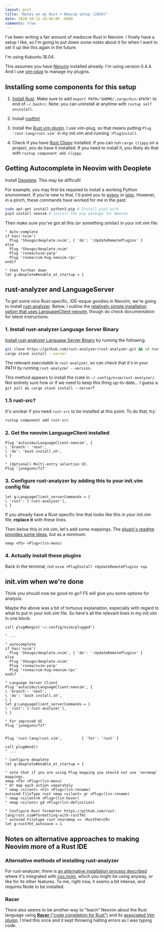 ```yaml
---
layout: post
title: "Notes on my Rust + Neovim setup (2020)"
date: 2020-10-11 14:46:00 -0400
comments: true
---
```


I've been writing a fair amount of mediocre Rust in Neovim. I finally have a setup I like, so I'm going to put down some notes about it for when I want to set it up like this again in the future. 

I'm using Kubuntu 18.04.

This assumes you have [Neovim](https://github.com/neovim/neovim/wiki/Installing-Neovim) installed already. I'm using version 0.4.4. And I use [vim-plug](https://github.com/junegunn/vim-plug) to manage my plugins.

## Installing some components for this setup

1. [Install Rust](https://www.rust-lang.org/en-US/install.html). Make sure to add `export PATH="$HOME/.cargo/bin:$PATH"` to end of `~/.bashrc`. Note: you can uninstall at anytime with `rustup self uninstall`.

2. Install [rustfmt](https://github.com/rust-lang-nursery/rustfmt) 

3. Install the [Rust.vim plugin](https://github.com/rust-lang/rust.vim#formatting-with-rustfmt). I use vim-plug, so that means putting `Plug 'rust-lang/rust.vim'` in my init.vim and running `:PlugInstall`.

4. Check if you have [Rust Clippy](https://github.com/rust-lang-nursery/rust-clippy#usage) installed. If you can run `cargo clippy` on a project, you do have it installed. If you need to install it, you likely do that with `rustup component add clippy`.

## Getting Autocomplete in Neovim with Deoplete 

Install [Deoplete](https://github.com/Shougo/deoplete.nvim#install). This may be difficult! 

For example, you may first be required to install a working Python environment. If you're new to that, I'd point you to [pyenv](https://github.com/pyenv/pyenv-installer) or [pipx](https://pypi.org/project/pipx/). However, in a pinch, these commands have worked for me in the past: 

```bash
sudo apt-get install python3-pip # Install pip3 with 
pip3 install neovim # install the pip package for Neovim
```

Then make sure you've got all this (or something similar) in your init.vim file:

```vim
" Auto-complete
if has('nvim')
  Plug 'Shougo/deoplete.nvim', { 'do': ':UpdateRemotePlugins' }
else
  Plug 'Shougo/deoplete.nvim'
  Plug 'roxma/nvim-yarp'
  Plug 'roxma/vim-hug-neovim-rpc'
endif

" then further down
let g:deoplete#enable_at_startup = 1
```

## rust-analyzer and LanguageServer

To get some nice Rust-specific, IDE-esque goodies in Neovim, we're going to install [rust-analyzer](https://rust-analyzer.github.io/manual.html). Below, I outline the [relatively simple installation option that uses LanguageClient-neovim](https://rust-analyzer.github.io/manual.html#languageclient-neovim), though do check documentation for latest instructions.

### 1. Install rust-analyzer Language Server Binary

[Install rust-analyzer Language Server Binary](https://rust-analyzer.github.io/manual.html#rust-analyzer-language-server-binary) by running the following:

```bash
git clone https://github.com/rust-analyzer/rust-analyzer.git && cd rust-analyzer
cargo xtask install --server
```

The relevant executable is `rust-analyzer`, so can check that it's in your PATH by running `rust-analyzer --version`. 

This method appears to install the crate in `~/.config/nvim/rust-analyzer/`. Not entirely sure how or if we need to keep this thing up-to-date... I guess a `git pull && cargo xtask install --server`?

### 1.5 rust-src?

It's unclear if you need `rust-src` to be installed at this point. To do that, try:

```bash
rustup component add rust-src
```

### 2. Get the neovim LanguageClient installed

```vim
Plug 'autozimu/LanguageClient-neovim', {
\ 'branch': 'next',
\ 'do': 'bash install.sh',
\ }

" (Optional) Multi-entry selection UI.
Plug 'junegunn/fzf'
```

### 3. Configure rust-analyzer by adding this to your init.vim config file

```vim
let g:LanguageClient_serverCommands = {
\ 'rust': ['rust-analyzer'],
\ }
```

If you already have a Rust-specific line that looks like this in your init.vim file, **replace it** with these lines.

Then below this in init.vim, let's add some mappings. The [plugin's readme provides some ideas](https://github.com/autozimu/LanguageClient-neovim#quick-start), but as a minimum:

```vim
nmap <F5> <Plug>(lcn-menu)
```

### 4. Actually install these plugins

Back in the terminal, run `nvim +PlugInstall +UpdateRemotePlugins +qa`

## init.vim when we're done

Think you should now be good-to go? F5 will give you some options for analysis. 

Maybe the above was a bit of tortuous explanation, especially with regard to what to put in your initi.vim file. So here's all the relevant lines in my init.vim in one block: 

```vim
call plug#begin('~/.config/nvim/plugged')

" ...

" autocomplete
if has('nvim')
  Plug 'Shougo/deoplete.nvim', { 'do': ':UpdateRemotePlugins' }
else
  Plug 'Shougo/deoplete.nvim'
  Plug 'roxma/nvim-yarp'
  Plug 'roxma/vim-hug-neovim-rpc'
endif

" Language Server Client
Plug 'autozimu/LanguageClient-neovim', {
\ 'branch': 'next',
\ 'do': 'bash install.sh',
\ }
let g:LanguageClient_serverCommands = {
\ 'rust': ['rust-analyzer'],
\ }

" For improved UI
Plug 'junegunn/fzf'


Plug 'rust-lang/rust.vim',         { 'for': 'rust' }

call plug#end()
" ...

" Configure deoplete
let g:deoplete#enable_at_startup = 1

" note that if you are using Plug mapping you should not use `noremap` mappings.
nmap <F5> <Plug>(lcn-menu)
" Or map each action separately
" nmap <silent> <F2> <Plug>(lcn-rename)
autocmd FileType rust nmap <silent> gr <Plug>(lcn-rename)
" nmap <silent>K <Plug>(lcn-hover)
" nmap <silent> gd <Plug>(lcn-definition)

" Configure Rust formatter https://github.com/rust-lang/rust.vim#formatting-with-rustfmt
" autocmd Filetype rust nnoremap == :RustFmt<CR>
let g:rustfmt_autosave = 1
```

## Notes on alternative approaches to making Neovim more of a Rust IDE

### Alternative methods of installing rust-analyzer

For rust-analyzer, there is [an alternative installation process described](https://rust-analyzer.github.io/manual.html#coc-rust-analyzer) where it's integrated with [coc.nvim](https://github.com/neoclide/coc.nvim), which you might be using anyway, or like for its other features. To me, right now, it seems a bit intense, and requires Node to be installed.

### Racer

There also seems to be another way to "teach" Neovim about the Rust language using [**Racer** ("code completion for Rust")](https://github.com/racer-rust/racer) and its [associated Vim plugin](https://github.com/racer-rust/vim-racer). I tried this once and it kept throwing halting errors as I was typing code.
